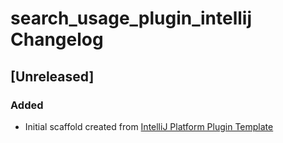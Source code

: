<!-- Keep a Changelog guide -> https://keepachangelog.com -->

# search_usage_plugin_intellij Changelog

## [Unreleased]
### Added
- Initial scaffold created from [IntelliJ Platform Plugin Template](https://github.com/JetBrains/intellij-platform-plugin-template)
